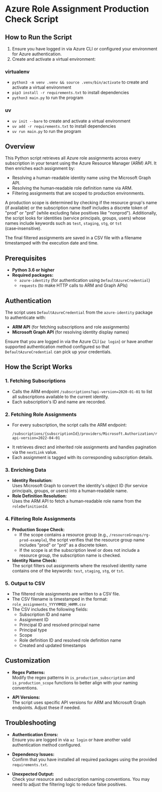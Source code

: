 # Azure Role Assignment Production Check Script

## How to Run the Script

1. Ensure you have logged in via Azure CLI or configured your environment for Azure authentication.
2. Create and activate a virtual environment:
### virtualenv
- `python3 -m venv .venv && source .venv/bin/activate` to create and activate a virtual environment
- `pip3 install -r requirements.txt` to install dependencies
- `python3 main.py` to run the program

### uv
- `uv init --bare` to create and activate a virtual environment
- `uv add -r requirements.txt` to install dependencies
- `uv run main.py` to run the program

## Overview

This Python script retrieves all Azure role assignments across every subscription in your tenant using the Azure Resource Manager (ARM) API. It then enriches each assignment by:
- Resolving a human-readable identity name using the Microsoft Graph API.
- Resolving the human‑readable role definition name via ARM.
- Filtering assignments that are scoped to production environments.

A production scope is determined by checking if the resource group's name (if available) or the subscription name itself includes a discrete token of "prod" or "prd" (while excluding false positives like "nonprod"). Additionally, the script looks for identities (service principals, groups, users) whose names include keywords such as `test`, `staging`, `stg`, or `tst` (case‑insensitive).

The final filtered assignments are saved in a CSV file with a filename timestamped with the execution date and time.

## Prerequisites

- **Python 3.6 or higher**
- **Required packages:**  
  - `azure-identity` (for authentication using `DefaultAzureCredential`)
  - `requests` (to make HTTP calls to ARM and Graph APIs)

## Authentication

The script uses `DefaultAzureCredential` from the `azure-identity` package to authenticate with:
- **ARM API** (for fetching subscriptions and role assignments)
- **Microsoft Graph API** (for resolving identity display names)

Ensure that you are logged in via the Azure CLI (`az login`) or have another supported authentication method configured so that `DefaultAzureCredential` can pick up your credentials.

## How the Script Works

### 1. Fetching Subscriptions

- Calls the ARM endpoint `/subscriptions?api-version=2020-01-01` to list all subscriptions available to the current identity.
- Each subscription's ID and name are recorded.

### 2. Fetching Role Assignments

- For every subscription, the script calls the ARM endpoint:
  ```
  /subscriptions/{subscriptionId}/providers/Microsoft.Authorization/roleAssignments?api-version=2022-04-01
  ```
- It retrieves direct and inherited role assignments and handles pagination via the `nextLink` value.
- Each assignment is tagged with its corresponding subscription details.

### 3. Enriching Data

- **Identity Resolution:**  
  Uses Microsoft Graph to convert the identity's object ID (for service principals, groups, or users) into a human‑readable name.
- **Role Definition Resolution:**  
  Uses the ARM API to fetch a human‑readable role name from the `roleDefinitionId`.

### 4. Filtering Role Assignments

- **Production Scope Check:**  
  - If the scope contains a resource group (e.g., `/resourceGroups/rg-prod-example`), the script verifies that the resource group name includes "prod" or "prd" as a discrete token.
  - If the scope is at the subscription level or does not include a resource group, the subscription name is checked.
- **Identity Name Check:**  
  The script filters out assignments where the resolved identity name contains one of the keywords: `test`, `staging`, `stg`, or `tst`.

### 5. Output to CSV

- The filtered role assignments are written to a CSV file.
- The CSV filename is timestamped in the format:  
  `role_assignments_YYYYMMDD_HHMM.csv`
- The CSV includes the following fields:
  - Subscription ID and name
  - Assignment ID
  - Principal ID and resolved principal name
  - Principal type
  - Scope
  - Role definition ID and resolved role definition name
  - Created and updated timestamps

## Customization

- **Regex Patterns:**  
  Modify the regex patterns in `is_production_subscription` and `is_production_scope` functions to better align with your naming conventions.

- **API Versions:**  
  The script uses specific API versions for ARM and Microsoft Graph endpoints. Adjust these if needed.

## Troubleshooting

- **Authentication Errors:**  
  Ensure you are logged in via `az login` or have another valid authentication method configured.

- **Dependency Issues:**  
  Confirm that you have installed all required packages using the provided `requirements.txt`.

- **Unexpected Output:**  
  Check your resource and subscription naming conventions. You may need to adjust the filtering logic to reduce false positives.

